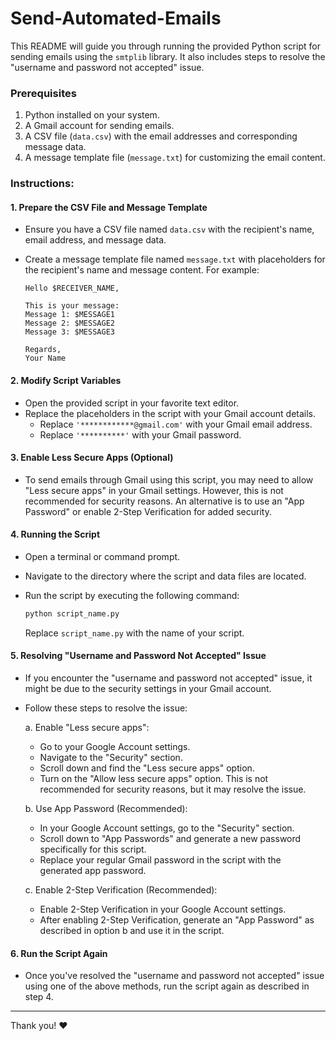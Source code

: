 # Send-Automated-Emails
This README will guide you through running the provided Python script for sending emails using the `smtplib` library. It also includes steps to resolve the "username and password not accepted" issue.

### Prerequisites
1. Python installed on your system.
2. A Gmail account for sending emails.
3. A CSV file (`data.csv`) with the email addresses and corresponding message data.
4. A message template file (`message.txt`) for customizing the email content.

### Instructions:

#### 1. Prepare the CSV File and Message Template
- Ensure you have a CSV file named `data.csv` with the recipient's name, email address, and message data.
- Create a message template file named `message.txt` with placeholders for the recipient's name and message content. For example:
  
  ```
  Hello $RECEIVER_NAME,

  This is your message:
  Message 1: $MESSAGE1
  Message 2: $MESSAGE2
  Message 3: $MESSAGE3

  Regards,
  Your Name
  ```

#### 2. Modify Script Variables
- Open the provided script in your favorite text editor.
- Replace the placeholders in the script with your Gmail account details.
  - Replace `'************@gmail.com'` with your Gmail email address.
  - Replace `'**********'` with your Gmail password.

#### 3. Enable Less Secure Apps (Optional)
- To send emails through Gmail using this script, you may need to allow "Less secure apps" in your Gmail settings. However, this is not recommended for security reasons. An alternative is to use an "App Password" or enable 2-Step Verification for added security.

#### 4. Running the Script
- Open a terminal or command prompt.
- Navigate to the directory where the script and data files are located.
- Run the script by executing the following command:
  
  ```bash
  python script_name.py
  ```
  
  Replace `script_name.py` with the name of your script.

#### 5. Resolving "Username and Password Not Accepted" Issue
- If you encounter the "username and password not accepted" issue, it might be due to the security settings in your Gmail account.
- Follow these steps to resolve the issue:
  
  a. Enable "Less secure apps":
     - Go to your Google Account settings.
     - Navigate to the "Security" section.
     - Scroll down and find the "Less secure apps" option.
     - Turn on the "Allow less secure apps" option. This is not recommended for security reasons, but it may resolve the issue.

  b. Use App Password (Recommended):
     - In your Google Account settings, go to the "Security" section.
     - Scroll down to "App Passwords" and generate a new password specifically for this script.
     - Replace your regular Gmail password in the script with the generated app password.

  c. Enable 2-Step Verification (Recommended):
     - Enable 2-Step Verification in your Google Account settings.
     - After enabling 2-Step Verification, generate an "App Password" as described in option b and use it in the script.

#### 6. Run the Script Again
- Once you've resolved the "username and password not accepted" issue using one of the above methods, run the script again as described in step 4.

<hr>

Thank you! ❤️
